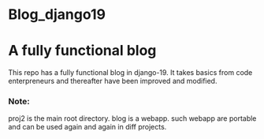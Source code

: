 # Blog_django19
<H1>A fully functional blog</h1>
This repo has a fully functional blog in django-19. It takes basics from code enterpreneurs and thereafter have been improved and modified.

<h3>Note:</h3>
proj2 is the main root directory.
blog is a webapp.
such webapp are portable and can be used again and again in diff projects.



